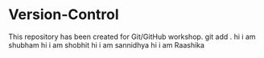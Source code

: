 # Version-Control
This repository has been created for Git/GitHub workshop.
git add .
hi i am shubham
hi i am shobhit
hi i am sannidhya 
hi i am Raashika